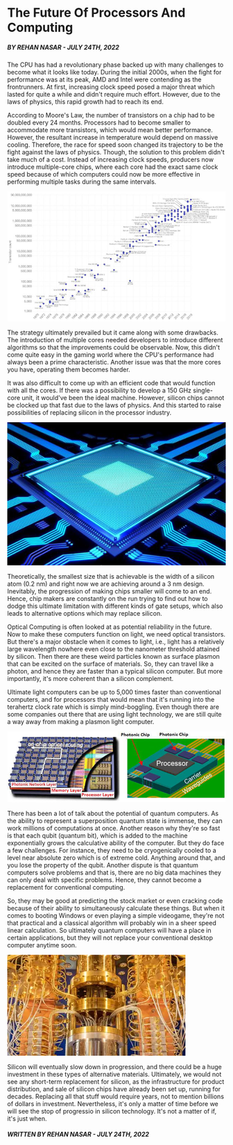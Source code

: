 # The Future Of Processors And Computing

##### *BY  REHAN NASAR - JULY 24TH, 2022*

The CPU has had a revolutionary phase backed up with many challenges to become what it looks like today. During the initial 2000s, when the fight for performance was at its peak, AMD and Intel were contending as the frontrunners. At first, increasing clock speed posed a major threat which lasted for quite a while and didn't require much effort. However, due to the laws of physics, this rapid growth had to reach its end.

According to Moore's Law, the number of transistors on a chip had to be doubled every 24 months. Processors had to become smaller to accommodate more transistors, which would mean better performance. However, the resultant increase in temperature would depend on massive cooling. Therefore, the race for speed soon changed its trajectory to be the fight against the laws of physics. Though, the solution to this problem didn't take much of a cost. Instead of increasing clock speeds, producers now introduce multiple-core chips, where each core had the exact same clock speed because of which computers could now be more effective in performing multiple tasks during the same intervals.

![SPACE](../../assets/images/blog/computing/1.png)

The strategy ultimately prevailed but it came along with some drawbacks. The introduction of multiple cores needed developers to introduce different algorithms so that the improvements could be observable. Now, this didn't come quite easy in the gaming world where the CPU's performance had always been a prime characteristic. Another issue was that the more cores you have, operating them becomes harder.

It was also difficult to come up with an efficient code that would function with all the cores. If there was a possibility to develop a 150 GHz single- core unit, it would've been the ideal machine. However, silicon chips cannot be clocked up that fast due to the laws of physics. And this started to raise possibilities of replacing silicon in the processor industry.

![SPACE](../../assets/images/blog/computing/2.png)

Theoretically, the smallest size that is achievable is the width of a silicon atom (0.2 nm) and right now we are achieving around a 3 nm design. Inevitably, the progression of making chips smaller will come to an end. Hence, chip makers are constantly on the run trying to find out how to dodge this ultimate limitation with different kinds of gate setups, which also leads to alternative options which may replace silicon.

Optical Computing is often looked at as potential reliability in the future. Now to make these computers function on light, we need optical transistors. But there's a major obstacle when it comes to light, i.e., light has a relatively large wavelength nowhere even close to the nanometer threshold attained by silicon. Then there are these weird particles known as surface plasmon that can be excited on the surface of materials. So, they can travel like a photon, and hence they are faster than a typical silicon computer. But more importantly, it's more coherent than a silicon complement.

Ultimate light computers can be up to 5,000 times faster than conventional computers, and for processors that would mean that it's running into the terahertz clock rate which is simply mind-boggling. Even though there are some companies out there that are using light technology, we are still quite a way away from making a plasmon light computer.

![SPACE](../../assets/images/blog/computing/3.png)

There has been a lot of talk about the potential of quantum computers. As the ability to represent a superposition quantum state is immense, they can work millions of computations at once. Another reason why they're so fast is that each qubit (quantum bit), which is added to the machine exponentially grows the calculative ability of the computer. But they do face a few challenges. For instance, they need to be cryogenically cooled to a level near absolute zero which is of extreme cold. Anything around that, and you lose the property of the qubit. Another dispute is that quantum computers solve problems and that is, there are no big data machines they can only deal with specific problems. Hence, they cannot become a replacement for conventional computing.

So, they may be good at predicting the stock market or even cracking code because of their ability to simultaneously calculate these things. But when it comes to booting Windows or even playing a simple videogame, they're not that practical and a classical algorithm will probably win in a sheer speed linear calculation. So ultimately quantum computers will have a place in certain applications, but they will not replace your conventional desktop computer anytime soon.

![SPACE](../../assets/images/blog/computing/1.webp)

Silicon will eventually slow down in progression, and there could be a huge investment in these types of alternative materials. Ultimately, we would not see any short-term replacement for silicon, as the infrastructure for product distribution, and sale of silicon chips have already been set up, running for decades. Replacing all that stuff would require years, not to mention billions of dollars in investment. Nevertheless, it's only a matter of time before we will see the stop of progressio in silicon technology. It's not a matter of if, it's just when.

##### *WRITTEN BY  REHAN NASAR - JULY 24TH, 2022*